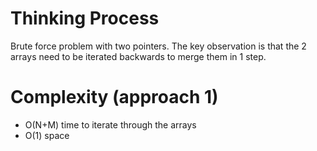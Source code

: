 # Thinking Process 

Brute force problem with two pointers. 
The key observation is that the 2 arrays need to be iterated backwards to merge them in 1 step.

# Complexity (approach 1)

* O(N+M) time to iterate through the arrays
* O(1) space
